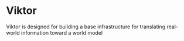 # Viktor
Viktor is designed for building a base infrastructure for translating real-world information toward a world model
